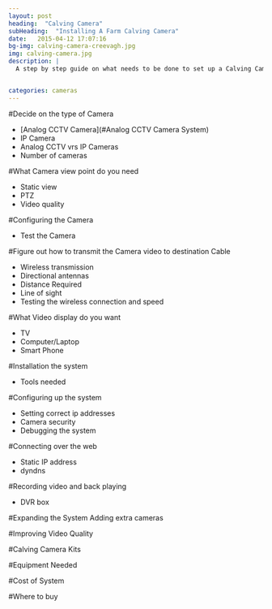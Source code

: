 ```yaml
---
layout: post
heading:  "Calving Camera"
subHeading:  "Installing A Farm Calving Camera"
date:   2015-04-12 17:07:16
bg-img: calving-camera-creevagh.jpg
img: calving-camera.jpg
description: |
  A step by step guide on what needs to be done to set up a Calving Camera System. Gives you an overview on all the different types and offers advice on the best tpye of Calving Camera System that is right for you. 


categories: cameras
---
```


#Decide on the type of Camera 
- [Analog CCTV Camera](#Analog CCTV Camera System)
- IP Camera
- Analog CCTV vrs IP Cameras
- Number of cameras

#What Camera view point do you need 
- Static view
- PTZ
- Video quality

#Configuring the Camera
- Test the Camera

#Figure out how to transmit the Camera video to destination
Cable 
- Wireless transmission
- Directional antennas
- Distance Required
- Line of sight
- Testing the wireless connection and speed

#What Video display do you want
- TV
- Computer/Laptop
- Smart Phone

#Installation the system
- Tools needed

#Configuring up the system
- Setting correct ip addresses
- Camera security
- Debugging the system

#Connecting over the web
- Static IP address
- dyndns

#Recording video and back playing
- DVR box

#Expanding the System
Adding extra cameras

#Improving Video Quality

#Calving Camera Kits

#Equipment Needed

#Cost of System

#Where to buy

